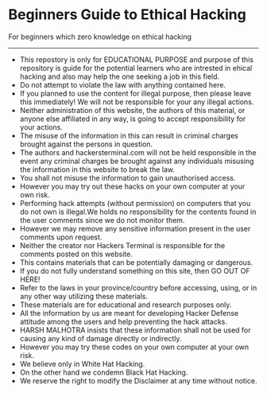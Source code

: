 # Beginners Guide to Ethical Hacking
For beginners which zero knowledge on ethical hacking  

---

- This repostory is only for EDUCATIONAL PURPOSE and purpose of this repository is guide for the potential learners who are intrested in ehical hacking and also may help the one seeking a job in this field.
- Do not attempt to violate the law with anything contained here. 
- If you planned to use the content for illegal purpose, then please leave this immediately! We will not be responsible for your any illegal actions. 
- Neither administration of this website, the authors of this material, or anyone else affiliated in any way, is going to accept responsibility for your actions.
- The misuse of the information in this can result in criminal charges brought against the persons in question. 
- The authors and hackersterminal.com will not be held responsible in the event any criminal charges be brought against any individuals misusing the information in this website to break the law.
- You shall not misuse the information to gain unauthorised access. 
- However you may try out these hacks on your own computer at your own risk. 
- Performing hack attempts (without permission) on computers that you do not own is illegal.We holds no responsibility for the contents found in the user comments since we do not monitor them. 
- However we may remove any sensitive information present in the user comments upon request. 
- Neither the creator nor Hackers Terminal is responsible for the comments posted on this website.
- This contains materials that can be potentially damaging or dangerous. 
- If you do not fully understand something on this site, then GO OUT OF HERE! 
- Refer to the laws in your province/country before accessing, using, or in any other way utilizing these materials. 
- These materials are for educational and research purposes only.
- All the information by us are meant for developing Hacker Defense attitude among the users and help preventing the hack attacks.
- HARSH MALHOTRA insists that these information shall not be used for causing any kind of damage directly or indirectly. 
- However you may try these codes on your own computer at your own risk.
- We believe only in White Hat Hacking. 
- On the other hand we condemn Black Hat Hacking.
- We reserve the right to modify the Disclaimer at any time without notice.

